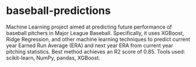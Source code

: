 # baseball-predictions
Machine Learning project aimed at predicting future performance of baseball pitchers in Major League Baseball. Specifically, it uses XGBoost, Ridge Regression, and other machine learning techniques to predict current year Earned Run Average (ERA) and next year ERA from current year pitching statistics.
Best method achieves an R2 score of 0.85.
Tools used: scikit-learn, NumPy, pandas, XGBoost.
